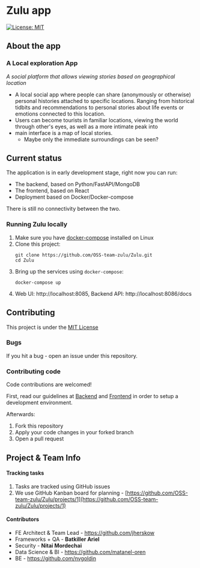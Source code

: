 # Zulu app
[![License: MIT](https://img.shields.io/badge/License-MIT-yellow.svg)](https://opensource.org/licenses/MIT)


## About the app

### A Local exploration App

*A social platform that allows viewing stories based on geographical location*

 - A local social app where people can share (anonymously or otherwise) personal histories attached to specific locations. Ranging from historical tidbits and recommendations to personal stories about life events or emotions connected to this location.
 - Users can become tourists in familiar locations, viewing the world through other's eyes, as well as a more intimate peak into
 - main interface is a map of local stories.
	 - Maybe only the immediate surroundings can be seen?


## Current status

The application is in early development stage, right now you can run: 
* The backend, based on Python/FastAPI/MongoDB
* The frontend, based on React
* Deployment based on Docker/Docker-compose

There is still no connectivity between the two. 


### Running Zulu locally

1. Make sure you have [docker-compose](https://docs.docker.com/compose/install/) installed on Linux
2. Clone this project: 
	```shell
	git clone https://github.com/OSS-team-zulu/Zulu.git
	cd Zulu
	```
3. Bring up the services using `docker-compose`:
	```shell
	docker-compose up
	```
4. Web UI: http://localhost:8085, Backend API: http://localhost:8086/docs 


## Contributing
This project is under the [MIT License](./LICENSE.md)
### Bugs
If you hit a bug - open an issue under this repository.
### Contributing code
Code contributions are welcomed!

First, read our guidelines at [Backend](./backend/README.md) and [Frontend](./fronted/README.md) in order to setup a development environment. 

Afterwards:
1. Fork this repository
2. Apply your code changes in your forked branch
3. Open a pull request

## Project & Team Info

#### Tracking tasks
1. Tasks are tracked using GitHub issues
2. We use GitHub Kanban board for planning - [https://github.com/OSS-team-zulu/Zulu/projects/1](https://github.com/OSS-team-zulu/Zulu/projects/1)


#### Contributors  
 - FE Architect & Team Lead -  https://github.com/jherskow
 - Frameworks + QA  - **Batkiller Ariel**
 - Security - **Nitai Mordechai**
 - Data Science & BI - https://github.com/matanel-oren
 - BE - https://github.com/nvgoldin